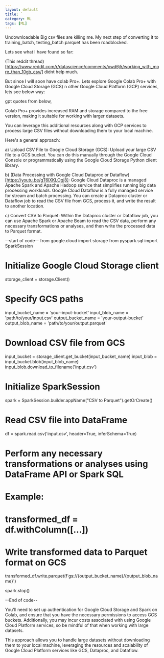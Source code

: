 ```yaml
---
layout: default
title: `
category: ML
tags: [ML]
---
```


Undownloadable Big csv files are killing me. My next step of converting it to training_batch, testing_batch parquet has been roadblocked.

Lets see what I have found so far:

(This reddit thread)[https://www.reddit.com/r/datascience/comments/xwd6j5/working_with_more_than_10gb_csv/] didnt help much.

But since I will soon have colab Pro+.
Lets explore Google Colab Pro+ with Google Cloud Storage (GCS) n other Google Cloud Platform (GCP) services, lets see below way:

gpt quotes from below,

Colab Pro+ provides increased RAM and storage compared to the free version, making it suitable for working with larger datasets. 

You can leverage this additional resources along with GCP services to process large CSV files without downloading them to your local machine.

Here's a general approach:

a) Upload CSV File to Google Cloud Storage (GCS): Upload your large CSV file to a GCS bucket. You can do this manually through the Google Cloud Console
or programmatically using the Google Cloud Storage Python client library.

b) (Data Processing with Google Cloud Dataproc or Dataflow)[https://youtu.be/gT6lXKLOgj8]: Google Cloud Dataproc is a managed Apache Spark and Apache Hadoop service that simplifies running big data processing workloads. 
Google Cloud Dataflow is a fully managed service for stream and batch processing. You can create a Dataproc cluster or Dataflow job to read the CSV file from GCS, process it, and write the result to another location.

c) Convert CSV to Parquet: Within the Dataproc cluster or Dataflow job, you can use Apache Spark or Apache Beam to read the CSV data, 
perform any necessary transformations or analyses, and then write the processed data to Parquet format. 

--start of code--
from google.cloud import storage
from pyspark.sql import SparkSession

# Initialize Google Cloud Storage client
storage_client = storage.Client()

# Specify GCS paths
input_bucket_name = 'your-input-bucket'
input_blob_name = 'path/to/your/input.csv'
output_bucket_name = 'your-output-bucket'
output_blob_name = 'path/to/your/output.parquet'

# Download CSV file from GCS
input_bucket = storage_client.get_bucket(input_bucket_name)
input_blob = input_bucket.blob(input_blob_name)
input_blob.download_to_filename('input.csv')

# Initialize SparkSession
spark = SparkSession.builder.appName("CSV to Parquet").getOrCreate()

# Read CSV file into DataFrame
df = spark.read.csv('input.csv', header=True, inferSchema=True)

# Perform any necessary transformations or analyses using DataFrame API or Spark SQL
# Example:
# transformed_df = df.withColumn([...])

# Write transformed data to Parquet format on GCS
transformed_df.write.parquet(f'gs://{output_bucket_name}/{output_blob_name}')

spark.stop()

--End of code--

You'll need to set up authentication for Google Cloud Storage and Spark on Colab, and ensure that you have the necessary permissions to access GCS buckets. 
Additionally, you may incur costs associated with using Google Cloud Platform services, so be mindful of that when working with large datasets.

This approach allows you to handle large datasets without downloading them to your local machine, leveraging the resources and scalability of Google Cloud Platform services
like GCS, Dataproc, and Dataflow.
